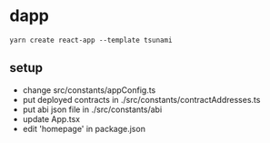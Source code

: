 # dapp

`yarn create react-app --template tsunami`

## setup

* change src/constants/appConfig.ts
* put deployed contracts in ./src/constants/contractAddresses.ts
* put abi json file in ./src/constants/abi
* update App.tsx
* edit 'homepage' in package.json 
